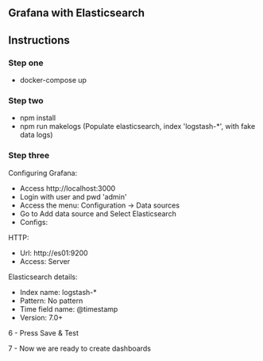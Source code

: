 ## Grafana with Elasticsearch

## Instructions

### Step one
- docker-compose up

### Step two
- npm install
- npm run makelogs (Populate elasticsearch, index 'logstash-*', with fake data logs)

### Step three
Configuring Grafana:

- Access http://localhost:3000
- Login with user and pwd 'admin'
- Access the menu: Configuration -> Data sources
- Go to Add data source and Select Elasticsearch
- Configs:

HTTP:
- Url: http://es01:9200
- Access: Server

Elasticsearch details:
- Index name: logstash-*
- Pattern: No pattern
- Time field name: @timestamp
- Version: 7.0+

6 - Press Save & Test

7 - Now we are ready to create dashboards
